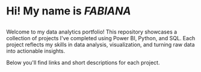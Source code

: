 # Hi! My name is *FABIANA* 
##
Welcome to my data analytics portfolio! This repository showcases a collection of projects I've completed using Power BI, Python, and SQL. Each project reflects my skills in data analysis, visualization, and turning raw data into actionable insights.

Below you'll find links and short descriptions for each project.


